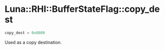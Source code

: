 # Luna::RHI::BufferStateFlag::copy_dest

```c++
copy_dest = 0x0800
```

Used as a copy destination. 

